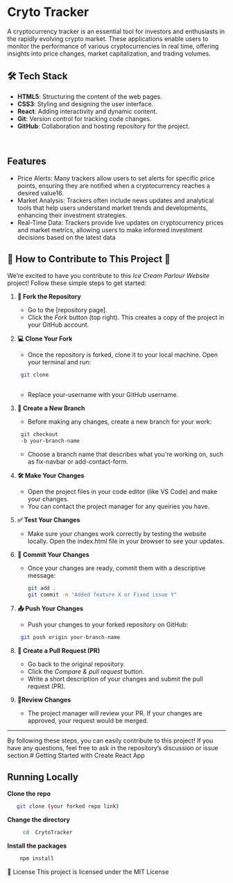 # Cryto Tracker 

A cryptocurrency tracker is an essential tool for investors and enthusiasts in the rapidly evolving crypto market. These applications enable users to monitor the performance of various cryptocurrencies in real time, offering insights into price changes, market capitalization, and trading volumes.


## 🛠️ Tech Stack

- **HTML5**: Structuring the content of the web pages.
- **CSS3**: Styling and designing the user interface.
- **React**: Adding interactivity and dynamic content.
- **Git**: Version control for tracking code changes.
- **GitHub**: Collaboration and hosting repository for the project.
<br>

## Features

- Price Alerts: Many trackers allow users to set alerts for specific price points, ensuring they are notified when a cryptocurrency reaches a desired value16.
- Market Analysis: Trackers often include news updates and analytical tools that help users understand market trends and developments, enhancing their investment strategies.
- Real-Time Data: Trackers provide live updates on cryptocurrency prices and market metrics, allowing users to make informed investment decisions based on the latest data
## 🚀 How to Contribute to This Project 🚀

We’re excited to have you contribute to this *Ice Cream Parlour Website* project! Follow these simple steps to get started:

1. **🍴 Fork the Repository**  
   - Go to the [repository page].
   - Click the *Fork* button (top right). This creates a copy of the project in your GitHub account.

2. **💻 Clone Your Fork**  
   - Once the repository is forked, clone it to your local machine. Open your terminal and run:
    ``` bash
     git clone
     
    ```
     
   - Replace your-username with your GitHub username.

3. **🌿 Create a New Branch** 
   - Before making any changes, create a new branch for your work:
    ``` bash
     git checkout
     -b your-branch-name
    ```
     
   - Choose a branch name that describes what you're working on, such as fix-navbar or add-contact-form.

4. **🛠️ Make Your Changes**
   - Open the project files in your code editor (like VS Code) and make your changes.
   - You can contact the project manager for any queiries you have.

5. **✅ Test Your Changes**
   - Make sure your changes work correctly by testing the website locally. Open the index.html file in your browser to see your updates.

6. **💬 Commit Your Changes** 
   - Once your changes are ready, commit them with a descriptive message:
     ```bash
     git add .
     git commit -m "Added feature X or Fixed issue Y"
     ```
     

7. **📤 Push Your Changes**
   - Push your changes to your forked repository on GitHub:
    ``` bash
     git push origin your-branch-name
    ```
     

8. **🔄 Create a Pull Request (PR)** 
   - Go back to the original repository.
   - Click the *Compare & pull request* button.
   - Write a short description of your changes and submit the pull request (PR).

9. **🔎Review Changes**
   - The project manager will review your PR. If your changes are approved, your request would be merged.

---


By following these steps, you can easily contribute to this project! If you have any questions, feel free to ask in the repository’s discussion or issue section.# Getting Started with Create React App

## Running Locally

**Clone the repo**
  ``` bash
     git clone (your forked repo link)
  ```
**Change the directory**
``` bash
     cd  CrytoTracker
```
 **Install the packages**
 ``` bash
     npm install
 ```


📄 License
This project is licensed under the MIT License
